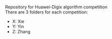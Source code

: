 Repository for Huawei-Digix algorithm competition   
There are 3 folders for each competition:
 - X: Xie
 - Y: Yin
 - Z: Zhang
